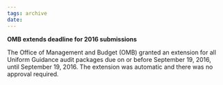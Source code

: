 ```yaml
---
tags: archive
date: 
---
```


**OMB extends deadline for 2016 submissions** 

The Office of Management and Budget (OMB) granted an extension for all Uniform Guidance audit packages due on or before September 19, 2016, until September 19, 2016. The extension was automatic and there was no approval required.